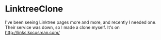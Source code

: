 # LinktreeClone

I've been seeing Linktree pages more and more, and recently I needed one. Their service was down, so I made a clone myself. It's on http://links.kocosman.com/
